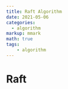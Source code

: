 ```yaml
---
title: Raft Algorithm
date: 2021-05-06
categories:
  - algorithm
markup: mmark
math: true
tags:
    - algorithm
---
```



# Raft
